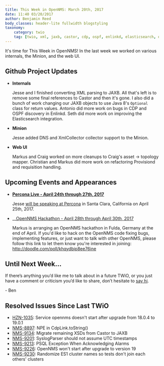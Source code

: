 ```yaml
---
title: This Week in OpenNMS: March 20th, 2017
date: 11:40 03/20/2017
author: Benjamin Reed
body_classes: header-lite fullwidth blogstyling
taxonomy:
    category: twio
    tag: [twio, xml, jaxb, castor, cdp, ospf, enlinkd, elasticsearch, dns, xmlcollector, minion, assets, topology, provisiond, requisitions, percona live, hackathon]
---
```


It's time for This Week in OpenNMS!  In the last week we worked on various internals, the Minion, and the web UI.

<!-- git log --all --no-merges --since='2017-03-13 00:00:00' --until='2017-03-20 00:00:00' --format='%Cblue%ai %Cgreen%aN %Cred%d %Creset%s %Cblue(%H)' | sort | less -R -->

## Github Project Updates

* __Internals__

  Jesse and I finished converting XML parsing to JAXB.  All that's left is to remove some final references to Castor and then it's gone.  I also did a bunch of work changing our JAXB objects to use Java 8's `Optional` class for return values.  Antonio did more work on bugs in CDP and OSPF discovery in Enlinkd.  Seth did more work on improving the Elasticsearch integration.

* __Minion__

  Jesse added DNS and XmlCollector collector support to the Minion.

* __Web UI__

  Markus and Craig worked on more cleanups to Craig's asset -> topology mapper.  Christian and Markus did more work on refactoring Provisiond and requisition handling.


## Upcoming Events and Appearances

* __[Percona Live - April 24th through 27th, 2017](https://www.percona.com/live/17/)__

  Jesse [will be speaking at Percona](https://www.percona.com/live/17/users/jesse-white) in Santa Clara, California on April 25th, 2017.

* __[OpenNMS Hackathon - April 28th through April 30th, 2017](http://doodle.com/poll/khqydbip8ee76ine)

  Markus is arranging an OpenNMS hackathon in Fulda, Germany at the end of April.  If you'd like to hack on the OpenNMS code fixing bugs, implementing features, or just want to talk with other OpenNMS, please follow this link to let them know you're interested in joining: http://doodle.com/poll/khqydbip8ee76ine


## Until Next Week…

If there’s anything you’d like me to talk about in a future TWiO, or you just have a comment or criticism you’d like to share, don’t hesitate to [say hi](mailto:twio@opennms.org).

\- Ben

<!--
  https://github.com/OpenNMS/twio-fodder/blob/master/scripts/twio-issues-list.pl
-->

## Resolved Issues Since Last TWiO

* [HZN-1035](https://issues.opennms.org/browse/HZN-1035): Service opennms doesn't start after upgrade from 18.0.4 to 19.0.1
* [NMS-8897](https://issues.opennms.org/browse/NMS-8897): NPE in CdpLink.toString()
* [NMS-9134](https://issues.opennms.org/browse/NMS-9134): Migrate remaining XSDs from Castor to JAXB
* [NMS-9201](https://issues.opennms.org/browse/NMS-9201): SyslogParser should not assume UTC timestamps
* [NMS-9213](https://issues.opennms.org/browse/NMS-9213): PSQL Exception When Acknowledging Alarms
* [NMS-9226](https://issues.opennms.org/browse/NMS-9226): OpenNMS won't start after upgrade to version 19
* [NMS-9230](https://issues.opennms.org/browse/NMS-9230): Randomize ES1 cluster names so tests don't join each others' clusters